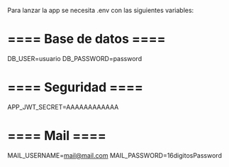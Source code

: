 Para lanzar la app se necesita .env con las siguientes variables:

# ==== Base de datos ====
DB_USER=usuario
DB_PASSWORD=password

# ==== Seguridad ====
APP_JWT_SECRET=AAAAAAAAAAAA

# ==== Mail ====
MAIL_USERNAME=mail@mail.com
MAIL_PASSWORD=16digitosPassword
